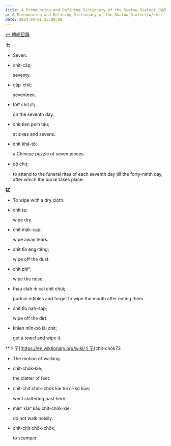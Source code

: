 ```yaml
---
title: A Pronouncing and Defining Dictionary of the Swatow Dialect (汕頭方言音義字典) / chit
p: A_Pronouncing_and_Defining_Dictionary_of_the_Swatow_Dialect/w/chit
date: 2024-04-01 23:00:00
---
```


[↩️ 轉總目錄](/A_Pronouncing_and_Defining_Dictionary_of_the_Swatow_Dialect)


**七**
- Seven.

- chit-câp;

  seventy.

- câp-chit;

  seventeen.

- tŏiⁿ chit jît;

  on the seventh day.

- chit tien poih táu;

  at sixes and sevens.

- chit khá-tô;

  a Chinese puzzle of seven pieces.

- cò̤ chit;

  to attend to the funeral rites of each seventh day till the forty-ninth day, after which the burial takes place.

**拭**
- To wipe with a dry cloth.

- chit ta;

  wipe dry.

- chit mâk-cap;

  wipe away tears.

- chit tīo eng-têng;

  wipe off the dust.

- chit phīⁿ;

  wipe the nose.

- thau cîah m̄ cai chit chùi;

  purloin edibles and forget to wipe the mouth after eating them.

- chit tīo nah-sap;

  wipe off the dirt.

- khîeh mīn-pò lâi chit;

  get a towel and wipe it.

**彳亍](https://en.wiktionary.org/wiki/彳亍)chît-chôk73
- The motion of walking.

- chît-chôk-kìe;

  the clatter of feet.

- chît-chît chôk-chôk kìe tùi cí-kò̤ kùe;

  went clattering past here.

- màiⁿ kîaⁿ kàu chît-chôk-kìe;

  do not walk noisily.

- chît-chît chôk-chôk;

  to scamper.